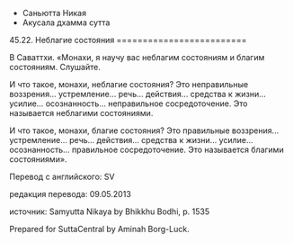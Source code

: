 









* Саньютта Никая
* Акусала дхамма сутта


45\.22\. Неблагие состояния
\=\=\=\=\=\=\=\=\=\=\=\=\=\=\=\=\=\=\=\=\=\=\=\=\=



В Саваттхи\. «Монахи, я научу вас неблагим состояниям и благим состояниям\. Слушайте\.


И что такое, монахи, неблагие состояния? Это неправильные воззрения… устремление… речь… действия… средства к жизни… усилие… осознанность… неправильное сосредоточение\. Это называется неблагими состояниями\.


И что такое, монахи, благие состояния? Это правильные воззрения… устремление… речь… действия… средства к жизни… усилие… осознанность… правильное сосредоточение\. Это называется благими состояниями»\.



Перевод с английского: SV


редакция перевода: 09\.05\.2013


источник: Samyutta Nikaya by Bhikkhu Bodhi, p\. 1535


Prepared for SuttaCentral by Aminah Borg\-Luck\.






